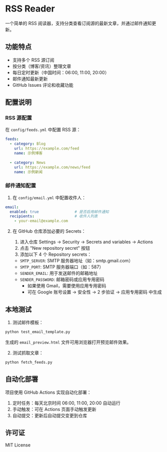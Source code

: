 # RSS Reader

一个简单的 RSS 阅读器，支持分类查看订阅源的最新文章，并通过邮件通知更新。

## 功能特点

- 支持多个 RSS 源订阅
- 按分类（博客/资讯）整理文章
- 每日定时更新（中国时间：06:00, 11:00, 20:00）
- 邮件通知最新更新
- GitHub Issues 评论和收藏功能

## 配置说明

### RSS 源配置

在 `config/feeds.yml` 中配置 RSS 源：

```yaml
feeds:
  - category: Blog
    url: https://example.com/feed
    name: 示例博客
  
  - category: News
    url: https://example.com/news/feed
    name: 示例新闻
```

### 邮件通知配置

1. 在 `config/email.yml` 中配置收件人：

```yaml
email:
  enabled: true                # 是否启用邮件通知
  recipients:                  # 收件人列表
    - your-email@example.com
```

2. 在 GitHub 仓库添加必要的 Secrets：

   1. 进入仓库 Settings -> Security -> Secrets and variables -> Actions
   2. 点击 "New repository secret" 按钮
   3. 添加以下 4 个 Repository secrets：

   - `SMTP_SERVER`: SMTP 服务器地址（如：smtp.gmail.com）
   - `SMTP_PORT`: SMTP 服务器端口（如：587）
   - `SENDER_EMAIL`: 用于发送邮件的邮箱地址
   - `SENDER_PASSWORD`: 邮箱密码或应用专用密码
     - 如果使用 Gmail，需要使用应用专用密码
     - 可在 Google 账号设置 -> 安全性 -> 2 步验证 -> 应用专用密码 中生成

## 本地测试

1. 测试邮件模板：
```bash
python test_email_template.py
```
生成的 `email_preview.html` 文件可用浏览器打开预览邮件效果。

2. 测试抓取文章：
```bash
python fetch_feeds.py
```

## 自动化部署

项目使用 GitHub Actions 实现自动化部署：

1. 定时任务：每天北京时间 06:00, 11:00, 20:00 自动运行
2. 手动触发：可在 Actions 页面手动触发更新
3. 自动提交：更新后自动提交变更到仓库

## 许可证

MIT License